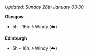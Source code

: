 *Updated: Sunday 28th January 03:30*

**Glasgow**

* 5h - 16h: :cyclone: Windy (:cloud:)

**Edinburgh**

* 5h - 16h: :cyclone: Windy (:cloud:)
